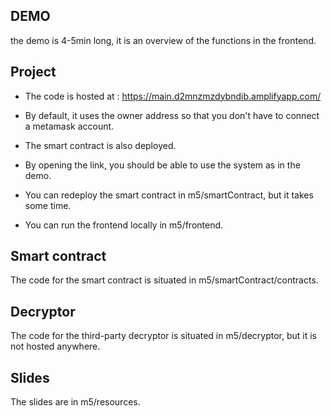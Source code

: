 ## DEMO

the demo is 4-5min long, it is an overview of the functions in the frontend.

## Project

- The code is hosted at : https://main.d2mnzmzdybndib.amplifyapp.com/
- By default, it uses the owner address so that you don't have to connect a metamask account.
- The smart contract is also deployed.
- By opening the link, you should be able to use the system as in the demo.

- You can redeploy the smart contract in m5/smartContract, but it takes some time.
- You can run the frontend locally in m5/frontend.

## Smart contract

The code for the smart contract is situated in m5/smartContract/contracts.

## Decryptor

The code for the third-party decryptor is situated in m5/decryptor, but it is not hosted anywhere.

## Slides

The slides are in m5/resources.


